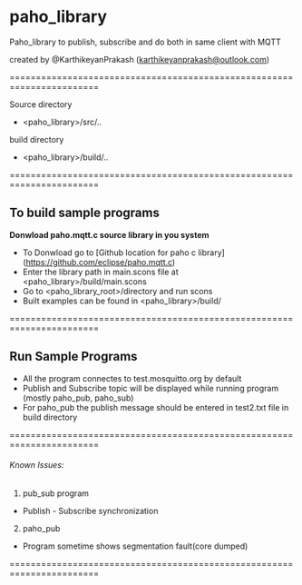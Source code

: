 # paho_library
Paho_library to publish, subscribe and do both in same client with MQTT

created by @KarthikeyanPrakash (karthikeyanprakash@outlook.com)

=======================================================================

Source directory 	
- \<paho_library>/src/..

build directory	
- \<paho_library>/build/..

=======================================================================
## To build sample programs

**Donwload paho.mqtt.c source library in you system**

- To Donwload go to [Github location for paho c library] (https://github.com/eclipse/paho.mqtt.c)
- Enter the library path in main.scons file at \<paho_library>/build/main.scons
- Go to \<paho_library_root>/directory and run scons
- Built examples can be found in \<paho_library>/build/

=======================================================================
## Run Sample Programs

- All the program connectes to test.mosquitto.org by default
- Publish and Subscribe topic will be displayed while running program (mostly paho_pub, paho_sub)
- For paho_pub the publish message should be entered in test2.txt file in build directory

=======================================================================
###### Known Issues:
1. pub_sub program
  * Publish - Subscribe synchronization	
2. paho_pub
  * Program sometime shows segmentation fault(core dumped) 

=======================================================================	
